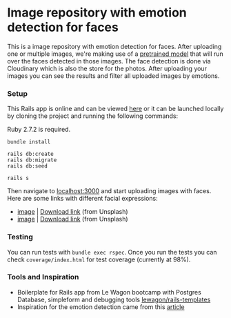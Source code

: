 # Image repository with emotion detection for faces

This is a image repository with emotion detection for faces. After uploading one or multiple images, we're making use of a [pretrained model](https://github.com/onnx/models/tree/master/vision/body_analysis/emotion_ferplus) that will run over the faces detected in those images. The face detection is done via Cloudinary which is also the store for the photos. After uploading your images you can see the results and filter all uploaded images by emotions.

### Setup

This Rails app is online and can be viewed [here](https://winter-challenge-clara.herokuapp.com/) or it can be launched locally by cloning the project and running the following commands:

Ruby 2.7.2 is required.

```
bundle install

rails db:create
rails db:migrate
rails db:seed

rails s
```

Then navigate to [localhost:3000](http://localhost:3000) and start uploading images with faces.
Here are some links with different facial expressions:

- [image](https://unsplash.com/photos/3QsoKG6RXtE) | [Download link](https://unsplash.com/photos/3QsoKG6RXtE/download?force=true) (from Unsplash)
- [image](https://unsplash.com/photos/nwYas4Usbac) | [Download link](https://unsplash.com/photos/nwYas4Usbac/download?force=true) (from Unsplash)

### Testing

You can run tests with `bundle exec rspec`.
Once you run the tests you can check `coverage/index.html` for test coverage (currently at 98%).

### Tools and Inspiration

- Boilerplate for Rails app from Le Wagon bootcamp with Postgres Database, simpleform and debugging tools [lewagon/rails-templates](https://github.com/lewagon/rails-templates)
- Inspiration for the emotion detection came from this [article](https://ankane.org/emotion-recognition-ruby)
